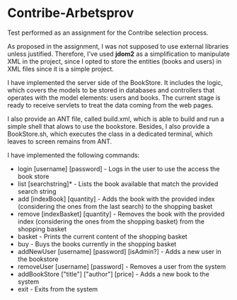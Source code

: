 # Contribe-Arbetsprov
Test performed as an assignment for the Contribe selection process.


As proposed in the assignment, I was not supposed to use external libraries unless justified. Therefore, I've used **jdom2** as a simplification to manipulate XML in the project, since I opted to store the entities (books and users) in XML files since it is a simple project.

I have implemented the server side of the BookStore. It includes the logic, which covers the models to be stored in databases and controllers that operates with the model elements: users and books. The current stage is ready to receive servlets to treat the data coming from the web pages.

I also provide an ANT file, called build.xml, which is able to build and run a simple shell that alows to use the bookstore. Besides, I also provide a BookStore.sh, which executes the class in a dedicated terminal, which leaves to screen remains from ANT.

I have implemented the following commands:

* login [username] [password] - Logs in the user to use the access the book store
* list [searchstring]* - Lists the book available that match the provided search string
* add [indexBook] [quantity] - Adds the book with the provided index (considering the ones from the last search) to the shopping basket
* remove [indexBasket] [quantity] - Removes the book with the provided index (considering the ones from the shopping basket) from the shopping basket
* basket - Prints the current content of the shopping basket
* buy - Buys the books currently in the shopping basket
* addNewUser [username] [password] [isAdmin?] - Adds a new user in the bookstore
* removeUser [username] [password] - Removes a user from the system 
* addBookStore ["title"] ["author"] [price] - Adds a new book to the system
* exit - Exits from the system 